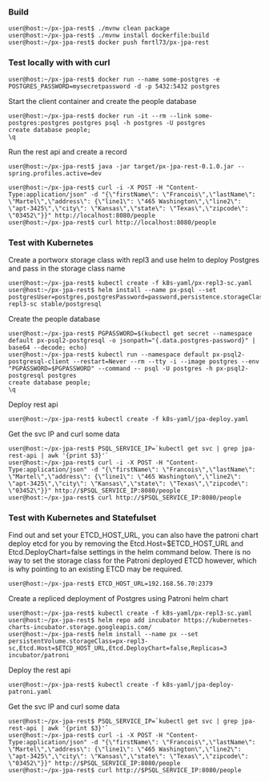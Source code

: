 ### Build
```console
user@host:~/px-jpa-rest$ ./mvnw clean package
user@host:~/px-jpa-rest$ ./mvnw install dockerfile:build
user@host:~/px-jpa-rest$ docker push fmrtl73/px-jpa-rest
```

### Test locally with with curl

```console
user@host:~/px-jpa-rest$ docker run --name some-postgres -e POSTGRES_PASSWORD=mysecretpassword -d -p 5432:5432 postgres
```

Start the client container and create the people database
```console
user@host:~/px-jpa-rest$ docker run -it --rm --link some-postgres:postgres postgres psql -h postgres -U postgres
create database people;
\q
```

Run the rest api and create a record

```console
user@host:~/px-jpa-rest$ java -jar target/px-jpa-rest-0.1.0.jar --spring.profiles.active=dev
```

```console
user@host:~/px-jpa-rest$ curl -i -X POST -H "Content-Type:application/json" -d "{\"firstName\": \"Francois\",\"lastName\": \"Martel\",\"address\": {\"line1\": \"465 Washington\",\"line2\": \"apt-3425\",\"city\": \"Kansas\",\"state\": \"Texas\",\"zipcode\": \"03452\"}}" http://localhost:8080/people
user@host:~/px-jpa-rest$ curl http://localhost:8080/people
```

### Test with Kubernetes

Create a portworx storage class with repl3 and use helm to deploy Postgres and pass in the storage class name

```console
user@host:~/px-jpa-rest$ kubectl create -f k8s-yaml/px-repl3-sc.yaml
user@host:~/px-jpa-rest$ helm install --name px-psql --set postgresUser=postgres,postgresPassword=password,persistence.storageClass=px-repl3-sc stable/postgresql
```

Create the people database
```console
user@host:~/px-jpa-rest$ PGPASSWORD=$(kubectl get secret --namespace default px-psql2-postgresql -o jsonpath="{.data.postgres-password}" | base64 --decode; echo)
user@host:~/px-jpa-rest$ kubectl run --namespace default px-psql2-postgresql-client --restart=Never --rm --tty -i --image postgres --env "PGPASSWORD=$PGPASSWORD" --command -- psql -U postgres -h px-psql2-postgresql postgres
create database people;
\q
```
Deploy rest api

```console
user@host:~/px-jpa-rest$ kubectl create -f k8s-yaml/jpa-deploy.yaml
```

Get the svc IP and curl some data

```console
user@host:~/px-jpa-rest$ PSQL_SERVICE_IP=`kubectl get svc | grep jpa-rest-api | awk '{print $3}'`
user@host:~/px-jpa-rest$ curl -i -X POST -H "Content-Type:application/json" -d "{\"firstName\": \"Francois\",\"lastName\": \"Martel\",\"address\": {\"line1\": \"465 Washington\",\"line2\": \"apt-3425\",\"city\": \"Kansas\",\"state\": \"Texas\",\"zipcode\": \"03452\"}}" http://$PSQL_SERVICE_IP:8080/people
user@host:~/px-jpa-rest$ curl http://$PSQL_SERVICE_IP:8080/people
```

### Test with Kubernetes and Statefulset

Find out and set your ETCD_HOST_URL, you can also have the patroni chart deploy etcd for you by removing the Etcd.Host=$ETCD_HOST_URL and Etcd.DeployChart=false settings in the helm command below. There is no way to set the storage class for the Patroni deployed ETCD however, which is why pointing to an existing ETCD may be required.

```console
user@host:~/px-jpa-rest$ ETCD_HOST_URL=192.168.56.70:2379
```
Create a repliced deployment of Postgres using Patroni helm chart
```console
user@host:~/px-jpa-rest$ kubectl create -f k8s-yaml/px-repl3-sc.yaml
user@host:~/px-jpa-rest$ helm repo add incubator https://kubernetes-charts-incubator.storage.googleapis.com/
user@host:~/px-jpa-rest$ helm install --name px --set persistentVolume.storageClass=px-repl3-sc,Etcd.Host=$ETCD_HOST_URL,Etcd.DeployChart=false,Replicas=3 incubator/patroni
```
Deploy the rest api
```console
user@host:~/px-jpa-rest$ kubectl create -f k8s-yaml/jpa-deploy-patroni.yaml
```

Get the svc IP and curl some data

```console
user@host:~/px-jpa-rest$ PSQL_SERVICE_IP=`kubectl get svc | grep jpa-rest-api | awk '{print $3}'`
user@host:~/px-jpa-rest$ curl -i -X POST -H "Content-Type:application/json" -d "{\"firstName\": \"Francois\",\"lastName\": \"Martel\",\"address\": {\"line1\": \"465 Washington\",\"line2\": \"apt-3425\",\"city\": \"Kansas\",\"state\": \"Texas\",\"zipcode\": \"03452\"}}" http://$PSQL_SERVICE_IP:8080/people
user@host:~/px-jpa-rest$ curl http://$PSQL_SERVICE_IP:8080/people
```
